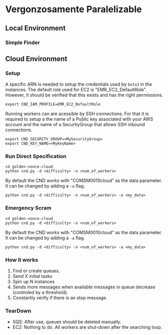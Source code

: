 # Vergonzosamente Paralelizable

## Local Environment
### Simple Finder

## Cloud Environment

### Setup
A specific ARN is needed to setup the credentials used by `boto3` in the instances. The default role used for EC2 is "EMR_EC2_DefaultRole". However, it should be verified that this exists and has the right permissions.
```
export CND_IAM_PROFILE=EMR_EC2_DefaultRole
```

Running workers can are acessible by SSH connections. For that it is required to setup a the name of a Public key associated with your AWS account and the name of a SecurtiyGroup that allows SSH inbound connections. 
```
export CND_SECURITY_GROUP=<MySecurityGroup>
export CND_KEY_NAME=<MyKeyName>
```

### Run Direct Specification
```
cd golden-nonce-cloud
python cnd.py -d <difficulty> -n <num_of_workers>
```
By default the CND works with "COMSM0010cloud" as the data parameter. It can be changed by adding a `-a` flag.
```
python cnd.py -d <difficulty> -n <num_of_workers> -a <my_data>
```

### Emergency Scram
```
cd golden-nonce-cloud
python cnd.py -d <difficulty> -n <num_of_workers>
```
By default the CND works with "COMSM0010cloud" as the data parameter. It can be changed by adding a `-a` flag.
```
python cnd.py -d <difficulty> -n <num_of_workers> -a <my_data>
```

### How it works
1. Find or create queues.
2. Send X initial tasks
3. Spin up N instances
4. Sends more messages when available messages in queue decrease (controled by a threshold).
5. Constantly verify if there is an stop message.

### TearDown
- SQS: After use, queues should be deleted manually.
- EC2: Nothing to do. All workers are shut-down after the searching loop.
